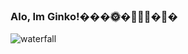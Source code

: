 ### Alo, Im Ginko!���🌞�🌱🌻🌱�🐚�
![waterfall](https://user-images.githubusercontent.com/71034041/133733342-8d99147d-4f0c-43b5-bf72-e3815c9292c3.gif)
<!--
**ginkoemdon/ginkoemdon** is a ✨ _special_ ✨ repository because its `README.md` (this file) appears on your GitHub profile.

Here are some ideas to get you started:

- 🔭 I’m currently working on ...
- 🌱 I’m currently learning ...
- 👯 I’m looking to collaborate on ...
- 🤔 I’m looking for help with ...
- 💬 Ask me about ...
- 📫 How to reach me: ...
- 😄 Pronouns: ...
- ⚡ Fun fact: ...
-->

